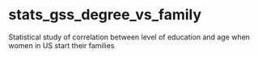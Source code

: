 # stats_gss_degree_vs_family
Statistical study of correlation between level of education and age when women in US start their families
